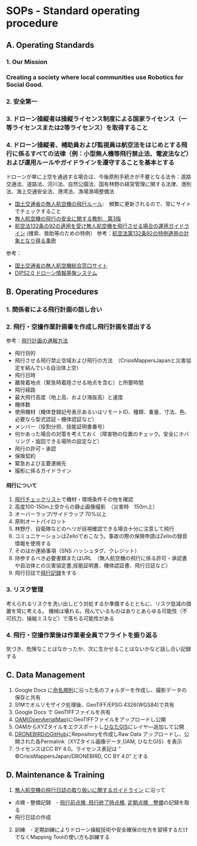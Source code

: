 # SOPs - Standard operating procedure
## A. Operating Standards
### 1. Our Mission
### Creating a society where local communities use Robotics for Social Good.
### 2. 安全第一
### 3. ドローン操縦者は操縦ライセンス制度による国家ライセンス（一等ライセンスまたは2等ライセンス）を取得すること
### 4. ドローン操縦者、補助員および監視員は航空法をはじめとする飛行に係るすべての法律（例：小型無人機等飛行禁止法、電波法など）および運用ルールやガイドラインを遵守することを基本とする
ドローンが単に上空を通過する場合は、今後原則手続きが不要となる法令：道路交通法、道路法、河川法、自然公園法、国有林野の経営管理に関する法律、港則法、海上交通安全法、港湾法、漁場漁場整備法

* [国土交通省の無人航空機の飛行ルール](https://www.mlit.go.jp/koku/koku_tk10_000003.html):　頻繁に更新されるので、常にサイトでチェックすること
* [無人航空機の飛行の安全に関する教則　第3版](https://www.mlit.go.jp/common/001602108.pdf)
* [航空法132条の92の適用を受け無人航空機を飛行させる場合の運用ガイドライン](https://www.mlit.go.jp/common/001110204.pdf) (捜索、救助等のための特例）
  参考：[航空法第132条92の特例適用の対象となり得る事例](https://www.mlit.go.jp/koku/content/001846242.pdf)
 
 参考：
 * [国土交通省の無人航空機総合窓口サイト](https://www.mlit.go.jp/koku/info/index.html)
 * [DIPS2.0 ドローン情報基盤システム](https://www.ossportal.dips.mlit.go.jp/portal/top/)
 
## B. Operating Procedures
### 1.  関係者による飛行計画の話し合い
### 2.  飛行・空撮作業計画書を作成し飛行計画を提出する
参考：[飛行計画の通報方法](https://www.uafpi.dips.mlit.go.jp/contents/fpl/preview/01.DIPS-Manual_FPR_JP_FlightPlanReporting.pdf)

* 飛行目的
* 飛行させる飛行禁止空域および飛行の方法　（CrisisMappersJapanと災害協定を結んでいる自治体上空）
* 飛行日時
* 離発着地点（緊急時着陸させる地点を含む）と所要時間
* 飛行経路　
* 最大飛行高度（地上高、および海抜高）と速度
* 機体数
* 使用機材（機体登録記号表示あるいはリモートID、種類、重量、寸法、色、必要なら型式認証・機体認証など）
* メンバー（役割分担、技能証明書番号）
* 何かあった場合の対策を考えておく（障害物の位置のチェック。安全にホバリング・旋回できる場所の設定など）
* 飛行の許可・承認
* 保険契約
* 緊急および主要連絡先
* 撮影に係るガイドライン
#### 飛行について
 1. [飛行チェックリスト](https://github.com/japanflyinglabs/docs4dronebirds/tree/master/checklist)で機材・環境条件その他を確認 
 2. 高度100-150m上空からの静止画像撮影　（災害時　150ｍ上）
 3. オーバーラップ/サイドラップ 70%以上
 4. 原則オートパイロット
 5. 林野庁、自衛隊などのヘリが目視確認できる場合十分に注意して飛行
 6. コミュニケーションはZelloでおこなう。事故の際の保険申請はZelloの録音情報を使用する
 7. そのほか連絡事項（SNS ハッシュタグ、クレジット）
 8. 持参するべき必要書類またはURL　（無人航空機の飛行に係る許可・承認書や自治体との災害協定書,技能証明書、機体認証書、飛行日誌など）
 9. 飛行日誌で[飛行記録](https://github.com/japanflyinglabs/docs4dronebirds/blob/master/SOPs/%E6%A7%98%E5%BC%8F1%E9%A3%9B%E8%A1%8C%E8%A8%98%E9%8C%B2.pdf)をする
### 3. リスク管理
考えられるリスクを洗い出しどう対処するか準備するとともに、リスク低減の措置を常に考える。
機械は壊れる。飛んでいるものはありとあらゆる可能性（不可抗力、操縦ミスなど）で落ちる可能性がある
### 4.  飛行・空撮作業後は作業者全員でフライトを振り返る
気づき、危険なことはなかったか、次に生かせることはないかなど話し合い記録する
## C. Data Management 
 1. Google Docs に[命名規則](https://github.com/dronebird/namingconvention4dronebird)に沿った名のフォルダーを作成し、撮影データの保存と共有
 3. SfMでオルソモザイク処理後、GeoTIFF/EPSG:4326(WGS84)で共有
 4. Google Docs で GeoTIFFファイルを共有
 5. [OAM(OpenAerialMap)](https://openaerialmap.org/)にGeoTIFFファイルをアップロードし公開
 6. OAMからXYZタイルをエクスポートし[ひなたGIS](https://hgis.pref.miyazaki.lg.jp/hinata/)にレイヤ―追加して公開
 7. [DRONEBIRDのGitHub](https://github.com/dronebird)にRepositoryを作成しRaw Data アップロードし、公開された各Permalink（XYZタイル画像データ,OAM, ひなたGIS）を表示
 8. ライセンスはCC BY 4.0。ライセンス表記は ” ©CrisisMappersJapan/DRONEBIRD, CC BY 4.0” とする
## D. Maintenance & Training
 1. [無人航空機の飛行日誌の取り扱いに関するガイドライン](https://www.mlit.go.jp/common/001599241.pdf) に沿って
   * 点検・整備記録　- [飛行前点検, 飛行終了時点検](https://github.com/japanflyinglabs/docs4dronebirds/blob/master/SOPs/%E6%A7%98%E5%BC%8F2%E6%97%A5%E5%B8%B8%E7%82%B9%E6%A4%9C.pdf), [定期点検　整備](https://github.com/japanflyinglabs/docs4dronebirds/blob/master/SOPs/%E6%A7%98%E5%BC%8F3%E7%82%B9%E6%A4%9C%E6%95%B4%E5%82%99%E8%A8%98%E9%8C%B2.pdf)の記録を取る
   * 飛行日誌の作成
 2. 訓練　- 定期訓練によりドローン操縦技術や安全確保の仕方を習得するだけでなくMapping Toolの使い方も訓練する
 
　


